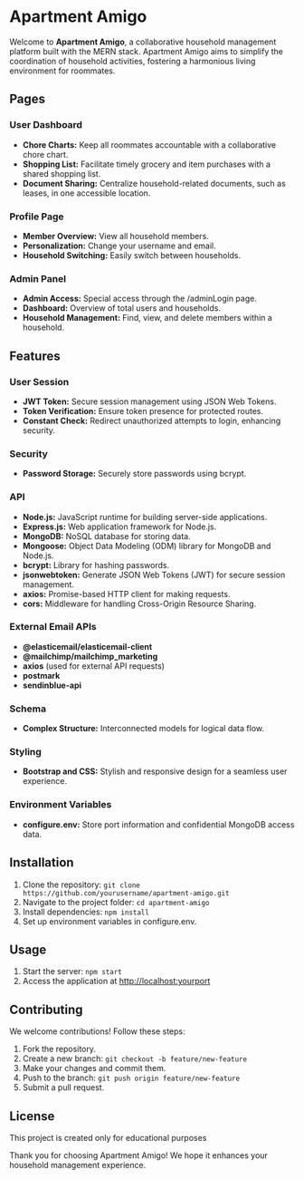 # Apartment Amigo

Welcome to **Apartment Amigo**, a collaborative household management platform built with the MERN stack. Apartment Amigo aims to simplify the coordination of household activities, fostering a harmonious living environment for roommates.

## Pages

### User Dashboard

- **Chore Charts:** Keep all roommates accountable with a collaborative chore chart.
- **Shopping List:** Facilitate timely grocery and item purchases with a shared shopping list.
- **Document Sharing:** Centralize household-related documents, such as leases, in one accessible location.

### Profile Page

- **Member Overview:** View all household members.
- **Personalization:** Change your username and email.
- **Household Switching:** Easily switch between households.

### Admin Panel

- **Admin Access:** Special access through the /adminLogin page.
- **Dashboard:** Overview of total users and households.
- **Household Management:** Find, view, and delete members within a household.

## Features

### User Session

- **JWT Token:** Secure session management using JSON Web Tokens.
- **Token Verification:** Ensure token presence for protected routes.
- **Constant Check:** Redirect unauthorized attempts to login, enhancing security.

### Security

- **Password Storage:** Securely store passwords using bcrypt.

### API

- **Node.js:** JavaScript runtime for building server-side applications.
- **Express.js:** Web application framework for Node.js.
- **MongoDB:** NoSQL database for storing data.
- **Mongoose:** Object Data Modeling (ODM) library for MongoDB and Node.js.
- **bcrypt:** Library for hashing passwords.
- **jsonwebtoken:** Generate JSON Web Tokens (JWT) for secure session management.
- **axios:** Promise-based HTTP client for making requests.
- **cors:** Middleware for handling Cross-Origin Resource Sharing.

### External Email APIs

- **@elasticemail/elasticemail-client**
- **@mailchimp/mailchimp_marketing**
- **axios** (used for external API requests)
- **postmark**
- **sendinblue-api**

### Schema

- **Complex Structure:** Interconnected models for logical data flow.

### Styling

- **Bootstrap and CSS:** Stylish and responsive design for a seamless user experience.

### Environment Variables

- **configure.env:** Store port information and confidential MongoDB access data.

## Installation

1. Clone the repository: `git clone https://github.com/yourusername/apartment-amigo.git`
2. Navigate to the project folder: `cd apartment-amigo`
3. Install dependencies: `npm install`
4. Set up environment variables in configure.env.

## Usage

1. Start the server: `npm start`
2. Access the application at [http://localhost:yourport](http://localhost:yourport)

## Contributing

We welcome contributions! Follow these steps:

1. Fork the repository.
2. Create a new branch: `git checkout -b feature/new-feature`
3. Make your changes and commit them.
4. Push to the branch: `git push origin feature/new-feature`
5. Submit a pull request.

## License

This project is created only for educational purposes

Thank you for choosing Apartment Amigo! We hope it enhances your household management experience.
